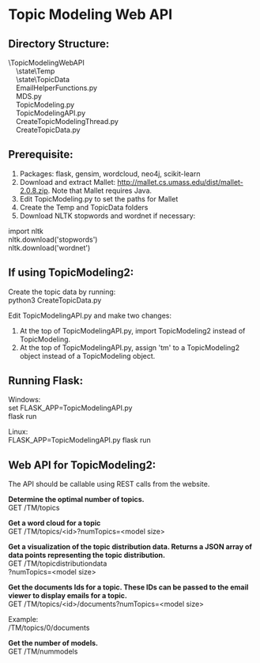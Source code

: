 # Topic Modeling Web API

## Directory Structure:


\TopicModelingWebAPI<br>
&nbsp;&nbsp;&nbsp;&nbsp;\state\Temp<br>
&nbsp;&nbsp;&nbsp;&nbsp;\state\TopicData<br>
&nbsp;&nbsp;&nbsp;&nbsp;EmailHelperFunctions.py<br>
&nbsp;&nbsp;&nbsp;&nbsp;MDS.py<br>
&nbsp;&nbsp;&nbsp;&nbsp;TopicModeling.py<br>
&nbsp;&nbsp;&nbsp;&nbsp;TopicModelingAPI.py<br>
&nbsp;&nbsp;&nbsp;&nbsp;CreateTopicModelingThread.py<br>
&nbsp;&nbsp;&nbsp;&nbsp;CreateTopicData.py<br>

## Prerequisite:
1. Packages: flask, gensim, wordcloud, neo4j, scikit-learn
2. Download and extract Mallet: http://mallet.cs.umass.edu/dist/mallet-2.0.8.zip.  Note that Mallet requires Java.
3. Edit TopicModeling.py to set the paths for Mallet
4. Create the Temp and TopicData folders
5. Download NLTK stopwords and wordnet if necessary:

import nltk<br>
nltk.download('stopwords')<br>
nltk.download('wordnet')<br>

## If using TopicModeling2:

Create the topic data by running:<br>
python3 CreateTopicData.py<br>

Edit TopicModelingAPI.py and make two changes:
1. At the top of TopicModelingAPI.py, import TopicModeling2 instead of TopicModeling.
2. At the top of TopicModelingAPI.py, assign 'tm' to a TopicModeling2 object instead of a TopicModeling object.

## Running Flask:

Windows:<br>
set FLASK_APP=TopicModelingAPI.py<br>
flask run<br>

Linux:<br>
FLASK_APP=TopicModelingAPI.py flask run<br>


## Web API for TopicModeling2:

The API should be callable using REST calls from the website.

**Determine the optimal number of topics.**<br>
GET	/TM/topics<br>

**Get a word cloud for a topic**<br>
GET	/TM/topics/\<id\>?numTopics=\<model size\><br>

**Get a visualization of the topic distribution data. Returns a JSON array of data points representing the topic distribution.**<br>
GET	/TM/topicdistributiondata<br>?numTopics=\<model size\><br>

**Get the documents Ids for a topic. These IDs can be passed to the email viewer to display emails for a topic.**<br>
GET	/TM/topics/\<id\>/documents?numTopics=\<model size\><br>

Example:<br>
/TM/topics/0/documents<br>

**Get the number of models.**<br>
GET	/TM/nummodels<br>

